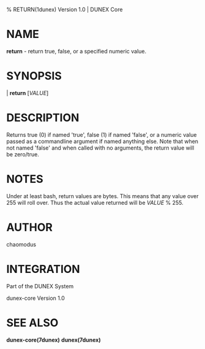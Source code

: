 % RETURN(1dunex) Version 1.0 | DUNEX Core

NAME
====

**return** - return true, false, or a specified numeric value.

SYNOPSIS
========

| **return** [_VALUE_]

DESCRIPTION
===========

Returns true (0) if named 'true', false (1) if named 'false', or a numeric value
passed as a commandline argument if named anything else. Note that when not named
'false' and when called with no arguments, the return value will be zero/true.

NOTES
=====

Under at least bash, return values are bytes. This means that any value over 255
will roll over. Thus the actual value returned will be _VALUE_ % 255.

AUTHOR
======

chaomodus

INTEGRATION
===========

Part of the DUNEX System

dunex-core Version 1.0

SEE ALSO
========

**dunex-core(7dunex)** **dunex(7dunex)**
